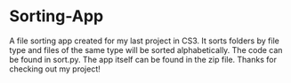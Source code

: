 # Sorting-App
A file sorting app created for my last project in CS3. It sorts folders by file type and files of the same type will be sorted alphabetically. 
The code can be found in sort.py. The app itself can be found in the zip file.
Thanks for checking out my project!
